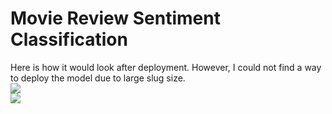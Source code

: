 <h1>Movie Review Sentiment Classification</h1>

<p>
	Here is how it would look after deployment. However, I could not find a way to deploy the model due to large slug size.
	<br>
	<img src="sample/possample.png">
	<br>
	<img src="sample/negsample.png">
</p>
